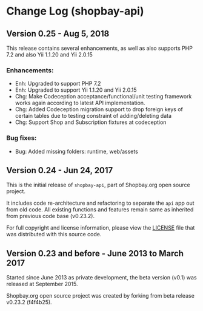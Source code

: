 # Change Log (shopbay-api)

## Version 0.25 - Aug 5, 2018

This release contains several enhancements, as well as also supports PHP 7.2 and also Yii 1.1.20 and Yii 2.0.15

### Enhancements:

 - Enh: Upgraded to support PHP 7.2
 - Enh: Upgraded to support Yii 1.1.20 and Yii 2.0.15
 - Chg: Make Codeception acceptance/functional/unit testing framework works again according to latest API implementation.
 - Chg: Added Codeception migration support to drop foreign keys of certain tables due to testing constraint of adding/deleting data
 - Chg: Support Shop and Subscription fixtures at codeception

### Bug fixes:

 - Bug: Added missing folders: runtime, web/assets


## Version 0.24 - Jun 24, 2017

This is the initial release of `shopbay-api`, part of Shopbay.org open source project. 

It includes code re-architecture and refactoring to separate the `api` app out from old code.
All existing functions and features remain same as inherited from previous code base (v0.23.2).

For full copyright and license information, please view the [LICENSE](LICENSE.md) file that was distributed with this source code.


## Version 0.23 and before - June 2013 to March 2017

Started since June 2013 as private development, the beta version (v0.1) was released at September 2015. 

Shopbay.org open source project was created by forking from beta release v0.23.2 (f4f4b25). 
